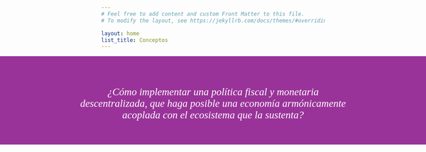 ```yaml
---
# Feel free to add content and custom Front Matter to this file.
# To modify the layout, see https://jekyllrb.com/docs/themes/#overriding-theme-defaults

layout: home
list_title: Conceptos
---
```


<!--background-image: linear-gradient(white, #993399, #993399, white); -->
<div style="font-style: italic;
            font-size: 23px;
            font-family: candara;
            line-height: 26px;
            width: 100vw;
            position: relative;
            z-index: -1;
            left: 50%;
            margin-left: -50vw;
            color: white;
            background: #993399;
            padding-top: 45px;
            padding-bottom: 30px;"
     align="center">
  <p style="max-width:600px">
    ¿Cómo implementar una política fiscal y monetaria descentralizada, que haga posible una economía armónicamente acoplada con el ecosistema que la sustenta?
  </p>
</div>
<br/>
